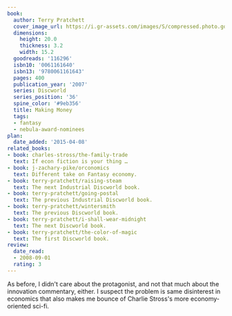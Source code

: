 ```yaml
---
book:
  author: Terry Pratchett
  cover_image_url: https://i.gr-assets.com/images/S/compressed.photo.goodreads.com/books/1440503111l/116296._SX318_.jpg
  dimensions:
    height: 20.0
    thickness: 3.2
    width: 15.2
  goodreads: '116296'
  isbn10: '0061161640'
  isbn13: '9780061161643'
  pages: 400
  publication_year: '2007'
  series: Discworld
  series_position: '36'
  spine_color: '#9eb356'
  title: Making Money
  tags:
  - fantasy
  - nebula-award-nominees
plan:
  date_added: '2015-04-08'
related_books:
- book: charles-stross/the-family-trade
  text: If econ fiction is your thing …
- book: j-zachary-pike/orconomics
  text: Different take on Fantasy economy.
- book: terry-pratchett/raising-steam
  text: The next Industrial Discworld book.
- book: terry-pratchett/going-postal
  text: The previous Industrial Discworld book.
- book: terry-pratchett/wintersmith
  text: The previous Discworld book.
- book: terry-pratchett/i-shall-wear-midnight
  text: The next Discworld book.
- book: terry-pratchett/the-color-of-magic
  text: The first Discworld book.
review:
  date_read:
  - 2008-09-01
  rating: 3
---
```


As before, I didn't care about the protagonist, and not that much about the innovation commentary, either. I suspect the
problem is same disinterest in economics that also makes me bounce of Charlie Stross's more economy-oriented sci-fi.
